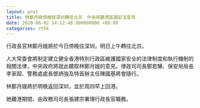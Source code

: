 ```yaml
---
layout: post
title: 林鄭月娥傍晚經深圳轉往北京　中央將聽港區國安法意見
date: 2020-06-02 14:12:48.000000000 +08:00
categories: rthk
---
```


行政長官林鄭月娥將於今日傍晚往深圳，明日上午轉往北京。

人大常委會將制定建立健全香港特別行政區維護國家安全的法律制度和執行機制的相關法律，中央政府將就此聽取林鄭月娥的意見。律政司司長鄭若驊、保安局局長李家超、警務處處長鄧炳強及特首辦主任陳國基將會隨行。
 
林鄭月娥將於明晚返回深圳，並於周四早上回港。

她離港期間，由政務司司長張建宗署理行政長官職務。
